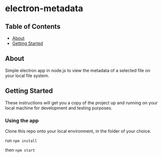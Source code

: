 # electron-metadata

## Table of Contents

- [About](#about)
- [Getting Started](#getting_started)

## About <a name = "about"></a>

Simple electron app in node.js to view the metadata of a selected file on your local file system.

## Getting Started <a name = "getting_started"></a>

These instructions will get you a copy of the project up and running on your local machine for development and testing purposes. 

### Using the app

Clone this repo onto your local environment, in the folder of your choice. 

run `npm install`

then `npm start` 

